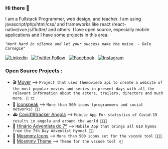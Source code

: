 ### Hi there 👋

I am a Fullstack Programmer, web design, and teacher. I am using javascript/php/html/css/ and frameworks like react /react-native/vue.js/flutter/ and others. I love open source, especially mobile applications and I have some projects in this area.

_`"Work hard in silence and let your success make the noise. - Dale Carnegie"`_

[![Linkedin](https://img.shields.io/badge/LinkedIn-0077B5?style=flat-square&logo=linkedin&logoColor=white)](https://linkedin.com/in/moser-jose) &nbsp;
[![Twitter Follow](https://img.shields.io/twitter/follow/mosmmy?color=1DA1F2&logo=twitter&style=flat-square)](https://twitter.com/intent/follow?original_referer=https%3A%2F%2Fgithub.com%2Fmoser-jose&screen_name=mosmmy) &nbsp;
[![Facebook](https://img.shields.io/badge/Facebook-1877F2?style=flat-square&logo=facebook&logoColor=white)](https://facebook.com/moser.jos) &nbsp;
[![Instagram](https://img.shields.io/badge/Instagram-E4405F?style=flat-square&logo=instagram&logoColor=white)](https://instagram.com/mosmmy)

### Open Source Projects :

- 🎬 [Muver](https://muver.vercel.app) --> `Project that uses themoviedb api to create a website of the most popular movies and series in present days with all the relevant information about the actors, trailers, directors and much more. 🎥 🎞`
- 🦾 [Iconspeak](https://www.npmjs.com/package/iconspeck) --> `More than 500 icons (programmers and social networks) 🙌🏽`
- 🚑 [Covid19tracker Angola](https://github.com/moser-jose/covid19angola) --> `Mobile App For statistics of Covid-19 results in angola and around the world 👨🏽‍🔬`
- 📱 [Hinário Adventista do 7º](https://hinario-adventista.vercel.app/) --> `Mobile App that brings all 610 hymns from the 7th Day Adventist Hymnal 🙏🏽`
- 💎 [Mosmmy Icons](https://github.com/moser-jose/mosmmy-icons-vscode) --> `More than 500 icons set for the vscode tool 🧑🏽‍🎨`
- 💎 [Mosmmy Theme](https://moser-jose.github.io/mosmmy-theme-vscode/) --> `Theme for the vscode tool ✌🏽`

<br/>

<!-- [github]: https://github.com/moser-jose
[twitter]: https://twitter.com/mosmmy
[youtube]: https://youtube.com/mosmmy
[facebook]: https://facebook.com/moser-j
[instagram]: https://instagram.com/mosmmy
[linkedin]: https://linkedin.com/in/moser-jose -->

